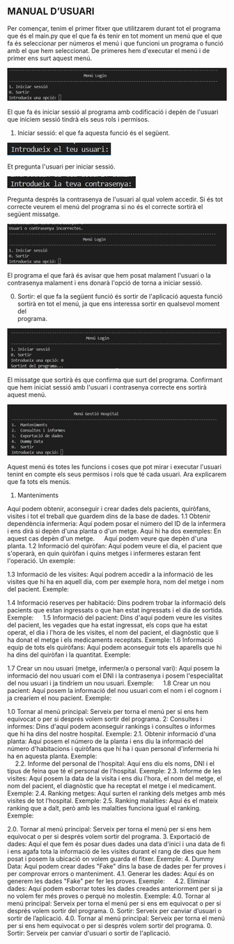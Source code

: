  MANUAL D’USUARI
 ----------------
Per començar, tenim el primer fitxer que utilitzarem durant tot el programa que és el main.py que el que fa és tenir en tot moment un menú que el que fa és seleccionar per números el menú i que funcioni un programa o funció amb el que hem seleccionat.
De primeres hem d'executar el menú i de primer ens surt aquest menú. 

![imatge](Imatges/Imagen1.png)

El que fa és iniciar sessió al programa amb codificació i depèn de l'usuari que iniciem sessió tindrà els seus rols i permisos.
  1.	Iniciar sessió: el que fa aquesta funció és el següent.

![imatge1](Imatges/Imagen2.png)

Et pregunta l'usuari per iniciar sessió.

![imatge2](Imatges/Imagen3.png)

Pregunta després la contrasenya de l'usuari al qual volem accedir.
Si és tot correcte veurem el menú del programa si no és el correcte sortirà el següent missatge.

![imatg3](Imatges/Imagen4.png)

El programa el que farà és avisar que hem posat malament l'usuari o la contrasenya malament i ens donarà l'opció de torna a iniciar sessió. 

  0.	Sortir: el que fa la següent funció és sortir de l'aplicació aquesta funció sortirà en tot el menú, ja que ens interessa sortir en qualsevol moment del   
     programa.

![imatg4](Imatges/Imagen5.png)

El missatge que sortirà és que confirma que surt del programa.
Confirmant que hem iniciat sessió amb l'usuari i contrasenya correcte ens sortirà aquest menú.

![imatg5](Imatges/Imagen6.png)

Aquest menú és totes les funcions i coses que pot mirar i executar l'usuari tenint en compte els seus permisos i rols que té cada usuari. Ara explicarem que fa tots els menús.
1.	Manteniments
 
Aquí podem obtenir, aconseguir i crear dades dels pacients, quiròfans, visites i tot el treball que guardem dins de la base de dades.
1.1	Obtenir dependència infermeria: 
Aquí podem posar el número del ID de la infermera i ens dirà si depèn d'una planta o d'un metge. Aquí hi ha dos exemples:
En aquest cas depèn d'un metge. 
 
Aquí podem veure que depèn d'una planta. 
1.2 Informació del quiròfan:
Aquí podem veure el dia, el pacient que s'operarà, en quin quiròfan i quins metges i infermeres estaran fent l'operació. Un exemple: 

1.3 Informació de les visites:
Aquí podrem accedir a la informació de les visites que hi ha en aquell dia, com per exemple hora, nom del metge i nom del pacient. Exemple:
 
1.4 Informació reserves per habitació:
Dins podrem trobar la informació dels pacients que estan ingressats o que han estat ingressats i el dia de sortida. Exemple: 
 
1.5 Informació del pacient:
Dins d'aquí podem veure les visites del pacient, les vegades que ha estat ingressat, els cops que ha estat operat, el dia i l'hora de les visites, el nom del pacient, el diagnòstic que li ha donat el metge i els medicaments receptats. Exemple: 
1.6 Informació equip de tots els quiròfans:
Aquí podem aconseguir tots els aparells que hi ha dins del quiròfan i la quantitat. Exemple:
 
1.7 Crear un nou usuari (metge, infermer/a o personal vari):
Aquí posem la informació del nou usuari com el DNI i la contrasenya i posem l'especialitat del nou usuari i ja tindríem un nou usuari. Exemple: 
 
1.8 Crear un nou pacient:
Aquí posem la informació del nou usuari com el nom i el cognom i ja crearíem el nou pacient. Exemple:
 
1.0 Tornar al menú principal:
Serveix per torna el menú per si ens hem equivocat o per si després volem sortir del programa.
2: Consultes i informes:
Dins d'aquí podem aconseguir rankings i consultes o informes que hi ha dins del nostre hospital. Exemple: 
2.1. Obtenir informació d'una planta:
Aquí posem el número de la planta i ens diu la informació del número d'habitacions i quiròfans que hi ha i quan personal d'infermeria hi ha en aquesta planta. Exemple:   
 
2.2. Informe del personal de l'hospital:
Aquí ens diu els noms, DNI i el tipus de feina que té el personal de l'hospital. Exemple: 
2.3. Informe de les visites:
Aquí posem la data de la visita i ens diu l'hora, el nom del metge, el nom del pacient, el diagnòstic que ha receptat el metge i el medicament. Exemple: 
2.4. Ranking metges:
Aquí surten el ranking dels metges amb més visites de tot l'hospital. Exemple: 
2.5. Ranking malalties:
Aquí és el mateix ranking que a dalt, però amb les malalties funciona igual el ranking. Exemple:
 
2.0. Tornar al menú principal:
Serveix per torna el menú per si ens hem equivocat o per si després volem sortir del programa.
3. Exportació de dades:
Aquí el que fem és posar dues dades una data d'inici i una data de fi i ens agafa tota la informació de les visites durant el rang de dies que hem posat i posem la ubicació on volem guarda el fitxer. Exemple: 
4. Dummy Data:
Aquí podem crear dades "Fake" dins la base de dades per fer proves i per comprovar errors o manteniment. 
4.1. Generar les dades:
Aquí és on generem les dades "Fake" per fer les proves. Exemple: 
 
4.2. Eliminar dades:
Aquí podem esborrar totes les dades creades anteriorment per si ja no volem fer més proves o perquè no molestin. Exemple: 
4.0. Tornar al menú principal:
Serveix per torna el menú per si ens em equivocat o per si després volem sortir del programa. 
0.	Sortir: Serveix per canviar d’usuari o sortir de l’aplicació.
4.0. Tornar al menú principal:
Serveix per torna el menú per si ens hem equivocat o per si després volem sortir del programa.
0. Sortir: Serveix per canviar d'usuari o sortir de l'aplicació.




